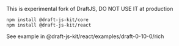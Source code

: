 This is experimental fork of DraftJS, DO NOT USE IT at production

```
npm install @draft-js-kit/core
npm install @draft-js-kit/react
```

See example in @draft-js-kit/react/examples/draft-0-10-0/rich